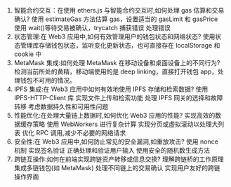 1. 智能合约交互：在使用 ethers.js 与智能合约交互时,如何处理 gas 估算和交易确认?
   使用 estimateGas 方法估算 gas，设置适当的 gasLimit 和 gasPrice
   使用 wait()等待交易被确认，trycatch 捕获错误 处理错误
2. 状态管理:在 Web3 应用中,如何有效管理用户的钱包状态和网络状态?
   使用状态管理库存储钱包状态，监听变化更新状态，也可直接存在 localStorage 和 cookie 中
3. MetaMask 集成:如何处理 MetaMask 在移动设备和桌面设备上的不同行为?
   检测当前所处的黄精，移动端使用的是 deep linking，直接打开钱包 app，处理钱包不可用的情况。
4. IPFS 集成:在 Web3 应用中如何有效地使用 IPFS 存储和检索数据?
   使用 IPFS-HTTP-Client 库
   实现文件上传和检索功能
   处理 IPFS 网关的选择和故障转移
   考虑数据持久性和可用性问题
5. 性能优化:在处理大量链上数据时,如何优化 Web3 应用的性能?
   实现高效的数据缓存策略
   使用 WebWorkers 进行复杂计算
   实现分页或虚拟滚动以处理大列表
   优化 RPC 调用,减少不必要的网络请求
6. 安全性:在 Web3 应用中,如何防止常见的安全漏洞,如重放攻击?
   使用 nonce 机制
   实现签名验证
   正确处理和验证用户输入
   使用安全的随机数生成方法
7. 跨链互操作:如何在前端实现跨链资产转移或信息交换?
   理解跨链桥的工作原理
   集成多链钱包(如 MetaMask)
   处理不同链上的交易确认
   实现用户友好的跨链操作界面

